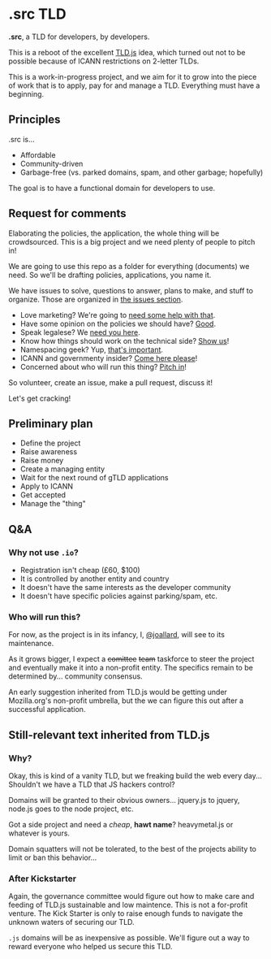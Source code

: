 .src TLD
========
**.src**, a TLD for developers, by developers.

This is a reboot of the excellent [TLD.js](https://github.com/ozten/TLD.js) idea, which turned out not to be possible because of ICANN restrictions on 2-letter TLDs.

This is a work-in-progress project, and we aim for it to grow into the
piece of work that is to apply, pay for and manage a TLD. Everything
must have a beginning.

Principles
----------
.src is...

* Affordable
* Community-driven
* Garbage-free (vs. parked domains, spam, and other garbage; hopefully)

The goal is to have a functional domain for developers to use.

Request for comments
--------------------
Elaborating the policies, the application, the whole thing will be
crowdsourced. This is a big project and we need plenty of people to
pitch in!

We are going to use this repo as a folder for everything (documents) we
need. So we'll be drafting policies, applications, you name it.

We have issues to solve, questions to answer, plans to make, and stuff
to organize. Those are organized in [the issues section][2].

* Love marketing? We're going to [need some help with that][3].
* Have some opinion on the policies we should have? [Good][4].
* Speak legalese? We [need you here][5].
* Know how things should work on the technical side? [Show us][6]!
* Namespacing geek? Yup, [that's important][7].
* ICANN and governmenty insider? [Come here please][8]!
* Concerned about who will run this thing? [Pitch in][9]!

So volunteer, create an issue, make a pull request, discuss it! 

Let's get cracking!

[3]: https://github.com/dot-src/dot-src/issues?labels=marketing
[4]: https://github.com/dot-src/dot-src/issues?labels=policies
[5]: https://github.com/dot-src/dot-src/issues?labels=legal
[6]: https://github.com/dot-src/dot-src/issues?labels=technical
[7]: https://github.com/dot-src/dot-src/issues?labels=namespace
[8]: https://github.com/dot-src/dot-src/issues?labels=icann
[9]: https://github.com/dot-src/dot-src/issues?labels=governance

Preliminary plan
----------------
* Define the project
* Raise awareness
* Raise money
* Create a managing entity
* Wait for the next round of gTLD applications
* Apply to ICANN
* Get accepted
* Manage the "thing"

Q&A
---
### Why not use `.io`?
* Registration isn't cheap (£60, $100)
* It is controlled by another entity and country
* It doesn't have the same interests as the developer community
* It doesn't have specific policies against parking/spam, etc.

### Who will run this?
For now, as the project is in its infancy, I,
[@joallard](//github.com/joallard), will see to its maintenance.

As it grows bigger, I expect a ~~comittee~~ ~~team~~ taskforce to steer
the project and eventually make it into a non-profit entity. The
specifics remain to be determined by... community consensus.

An early suggestion inherited from TLD.js would be getting under
Mozilla.org's non-profit umbrella, but the we can figure this out after
a successful application.

## Still-relevant text inherited from TLD.js
### Why?
Okay, this is kind of a vanity TLD, but we freaking build the
web every day...  Shouldn't we have a TLD that JS hackers control?

Domains will be granted to their obvious owners... jquery.js to jquery,
node.js goes to the node project, etc.

Got a side project and need a *cheap*, **hawt name**? heavymetal.js or
whatever is yours.

Domain squatters will not be tolerated, to the best of the projects
ability to limit or ban this behavior...

### After Kickstarter 
Again, the governance committee would figure out how
to make care and feeding of TLD.js sustainable and low maintence. This
is not a for-profit venture. The Kick Starter is only to raise enough
funds to navigate the unknown waters of securing our TLD.

``.js`` domains will be  as inexpensive as possible. We'll figure out a
way to reward everyone who helped us secure this TLD.

[2]: //github.com/joallard/dot-src/issues
